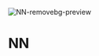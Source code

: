 ![NN-removebg-preview](https://github.com/user-attachments/assets/2d712964-d5ff-41ba-be37-09980f26498e)
# NN
